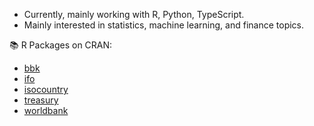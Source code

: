 - Currently, mainly working with R, Python, TypeScript.
- Mainly interested in statistics, machine learning, and finance topics.

📚 R Packages on CRAN:

- [bbk](https://github.com/m-muecke/bbk)
- [ifo](https://github.com/m-muecke/ifo)
- [isocountry](https://github.com/m-muecke/isocountry)
- [treasury](https://github.com/m-muecke/treasury)
- [worldbank](https://github.com/m-muecke/worldbank)

<!--
**m-muecke/m-muecke** is a ✨ _special_ ✨ repository because its `README.md` (this file) appears on your GitHub profile.

Here are some ideas to get you started:

- 🔭 I’m currently working on ...
- 🌱 I’m currently learning ...
- 👯 I’m looking to collaborate on ...
- 🤔 I’m looking for help with ...
- 💬 Ask me about ...
- 📫 How to reach me: ...
- 😄 Pronouns: ...
- ⚡ Fun fact: ...
-->
